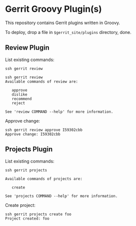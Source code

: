 Gerrit Groovy Plugin(s)
=======================

This repository contains Gerrit plugins written in Groovy.

To deploy, drop a file in `$gerrit_site/plugins` directory, done.

Review Plugin
-------------

List existing commands:

```
ssh gerrit review

ssh gerrit review
Available commands of review are:

   approve
   dislike
   recommend
   reject

See 'review COMMAND --help' for more information.
```

Approve change:

```
ssh gerrit review approve I59302cbb
Approve change: I59302cbb
```

Projects Plugin
---------------

List existing commands:

```
ssh gerrit projects

Available commands of projects are:

   create   

See 'projects COMMAND --help' for more information.
```

Create project:

```
ssh gerrit projects create foo
Project created: foo
```
